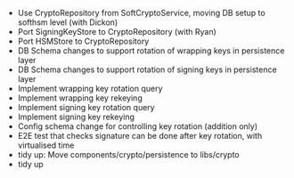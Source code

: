 * Use CryptoRepository from SoftCryptoService, moving DB setup to softhsm level (with Dickon)
* Port SigningKeyStore to CryptoRepository (with Ryan)
* Port HSMStore to CryptoRepository
* DB Schema changes to support rotation of wrapping keys in persistence layer
* DB Schema changes to support rotation of signing keys in persistence layer
* Implement wrapping key rotation query
* Implement wrapping key rekeying
* Implement signing key rotation query
* Implement signing key rekeying
* Config schema change for controlling key rotation (addition only)
* E2E test that checks signature can be done after key rotation, with virtualised time
* tidy up: Move components/crypto/persistence to libs/crypto
* tidy up

